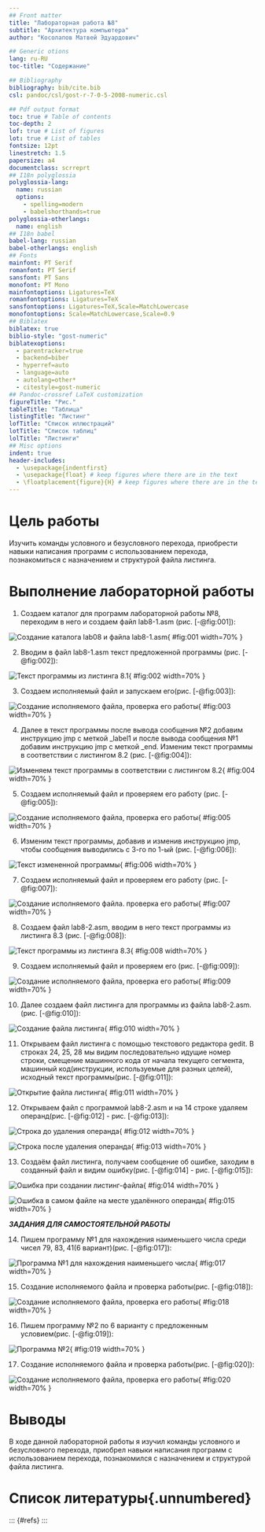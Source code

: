 ```yaml
---
## Front matter
title: "Лабораторная работа №8"
subtitle: "Архитектура компьютера"
author: "Косолапов Матвей Эдуардович"

## Generic otions
lang: ru-RU
toc-title: "Содержание"

## Bibliography
bibliography: bib/cite.bib
csl: pandoc/csl/gost-r-7-0-5-2008-numeric.csl

## Pdf output format
toc: true # Table of contents
toc-depth: 2
lof: true # List of figures
lot: true # List of tables
fontsize: 12pt
linestretch: 1.5
papersize: a4
documentclass: scrreprt
## I18n polyglossia
polyglossia-lang:
  name: russian
  options:
	- spelling=modern
	- babelshorthands=true
polyglossia-otherlangs:
  name: english
## I18n babel
babel-lang: russian
babel-otherlangs: english
## Fonts
mainfont: PT Serif
romanfont: PT Serif
sansfont: PT Sans
monofont: PT Mono
mainfontoptions: Ligatures=TeX
romanfontoptions: Ligatures=TeX
sansfontoptions: Ligatures=TeX,Scale=MatchLowercase
monofontoptions: Scale=MatchLowercase,Scale=0.9
## Biblatex
biblatex: true
biblio-style: "gost-numeric"
biblatexoptions:
  - parentracker=true
  - backend=biber
  - hyperref=auto
  - language=auto
  - autolang=other*
  - citestyle=gost-numeric
## Pandoc-crossref LaTeX customization
figureTitle: "Рис."
tableTitle: "Таблица"
listingTitle: "Листинг"
lofTitle: "Список иллюстраций"
lotTitle: "Список таблиц"
lolTitle: "Листинги"
## Misc options
indent: true
header-includes:
  - \usepackage{indentfirst}
  - \usepackage{float} # keep figures where there are in the text
  - \floatplacement{figure}{H} # keep figures where there are in the text
---
```


# Цель работы

Изучить команды условного и безусловного перехода, приобрести навыки написания программ с использованием перехода, познакомиться с назначением и структурой файла листинга.

# Выполнение лабораторной работы

1. Создаем каталог для программ лабораторной работы №8, переходим в него и создаем файл lab8-1.asm (рис. [-@fig:001]):

![Создание каталога lab08 и файла lab8-1.asm](image/1.png){ #fig:001 width=70% }

2. Вводим в файл lab8-1.asm текст предложенной программы (рис. [-@fig:002]):

![Текст программы из листинга 8.1](image/2.png){ #fig:002 width=70% }

3. Создаем исполняемый файл и запускаем его(рис. [-@fig:003]):

![Создание исполняемого файла, проверка его работы](image/3.png){ #fig:003 width=70% }

4. Далее в текст программы после вывода сообщения №2 добавим инструкцию jmp с меткой _label1 и после вывода сообщения №1 добавим инструкцию jmp с меткой _end. Изменим текст программы в соответствии с листингом 8.2 (рис. [-@fig:004]):

![Изменяем текст программы в соответствии с листингом 8.2](image/4.png){ #fig:004 width=70% }

5. Создаем исполняемый файл и проверяем его работу (рис. [-@fig:005]):

![Создание исполняемого файла, проверка его работы](image/5.png){ #fig:005 width=70% }

6. Изменим текст программы, добавив и изменив инструкцию jmp, чтобы сообщения выводились с 3-го по 1-ый (рис. [-@fig:006]):

![Текст измененной программы](image/6.png){ #fig:006 width=70% }

7. Создаем исполняемый файл и проверяем его работу (рис. [-@fig:007]):

![Создание исполняемого файла. проверка его работы](image/7.png){ #fig:007 width=70% }

8. Создаем файл lab8-2.asm, вводим в него текст программы из листинга 8.3 (рис. [-@fig:008]):

![Текст программы из листинга 8.3](image/8.png){ #fig:008 width=70% }

9. Создаем исполняемый файл и проверяем его (рис. [-@fig:009]):

![Создание исполняемого файла, проверка его работы](image/9.png){ #fig:009 width=70% }

10. Далее создаем файл листинга для программы из файла lab8-2.asm.(рис. [-@fig:010]):

![Создание файла листинга](image/10.png){ #fig:010 width=70% }

11. Открываем файл листинга с помощью текстового редактора gedit. В строках 24, 25, 28 мы видим последовательно идущие номер строки, смещение машинного кода от начала текущего сегмента, машинный код(инструкции, используемые для разных целей), исходный текст программы(рис. [-@fig:011]):

![Открытие файла листинга](image/11.png){ #fig:011 width=70% }

12. Открываем файл с программой lab8-2.asm и на 14 строке удаляем операнд(рис. [-@fig:012] - рис. [-@fig:013]):

![Строка до удаления операнда](image/12.png){ #fig:012 width=70% }

![Строка после удаления операнда](image/13.png){ #fig:013 width=70% }

13. Создаём файл листинга, получаем сообщение об ошибке, заходим в созданный файл и видим ошибку(рис. [-@fig:014] - рис. [-@fig:015]):

![Ошибка при создании листинг-файла](image/14.png){ #fig:014 width=70% }

![Ошибка в самом файле на месте удалённого операнда](image/15.png){ #fig:015 width=70% }

***ЗАДАНИЯ ДЛЯ САМОСТОЯТЕЛЬНОЙ РАБОТЫ***

14. Пишем программу №1 для нахождения наименьшего числа среди чисел 79, 83, 41(6 вариант)(рис. [-@fig:017]):

![Программа №1 для нахождения наименьшего числа](image/17.png){ #fig:017 width=70% }

15. Создание исполняемого файла и проверка работы(рис. [-@fig:018]):

![Создание исполняемого файла, проверка его работы](image/18.png){ #fig:018 width=70% }

16. Пишем программу №2 по 6 варианту с предложенным условием(рис. [-@fig:019]):

![Программа №2](image/19.png){ #fig:019 width=70% }

17. Создание исполняемого файла и проверка работы(рис. [-@fig:020]):

![Создание исполняемого файла, проверка его работы](image/20.png){ #fig:020 width=70% }

# Выводы

В ходе данной лабораторной работы я изучил команды условного и безусловного перехода, приобрел навыки написания программ с использованием перехода, познакомился с назначением и структурой файла листинга.

# Список литературы{.unnumbered}

::: {#refs}
:::
